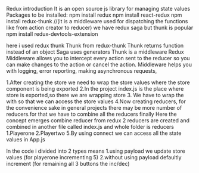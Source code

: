 Redux introduction
It is an open source js library for managing state values
Packages to be installed:
npm install redux
npm install react-redux
npm install redux-thunk //(it is a middleware used for dispatching the functions like from action creator to reducer) we have redux saga but thunk is popular
npm install redux-devtools-extension


here i used redux thunk
Thunk from redux-thunk
Thunk returns function instead of an object
Saga uses generators
Thunk is a middleware
Redux Middleware allows you to intercept every action sent to the reducer so you can make changes to the action or cancel the action. Middleware helps you with logging, error reporting, making asynchronous requests, 

1.After creating the store we need to wrap the store values where the store component is being exported
2.In the project index.js is the place where store is exported,so there we are wrapping store
3. We have to wrap the <App /> with <provider store={store}> so that we can access the store values
4.Now creating reducers, for the convenience sake in general projects there may be more number of reducers.for that we have to combine all the reducers finally
Here the concept emerges combine reducer from redux
2 reducers are created and combined in another file called index.js and whole folder is reducers
1.Playerone
2.Playertwo
5.By using connect we can access all the state values in App.js

In the code i divided into 2 types means
  1.using payload we update store values (for playerone incrementing 5)
  2.without using payload defaultly increment (for remaining all 3 buttons the inc/dec)
